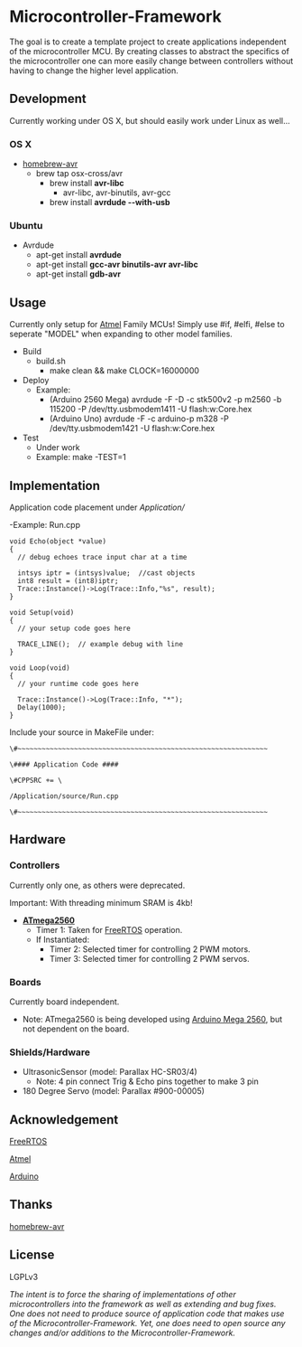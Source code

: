 # Microcontroller-Framework

The goal is to create a template project to create applications independent of the microcontroller MCU.  By creating classes to abstract the specifics of the microcontroller one can more easily change between controllers without having to change the higher level application.

## Development

Currently working under OS X, but should easily work under Linux as well...

### OS X
  - [homebrew-avr](https://github.com/osx-cross/homebrew-avr/)
    - brew tap osx-cross/avr
      - brew install **avr-libc**
        - avr-libc, avr-binutils, avr-gcc
      - brew install **avrdude --with-usb**

### Ubuntu
  - Avrdude
    - apt-get install **avrdude**
    - apt-get install **gcc-avr binutils-avr avr-libc**
    - apt-get install **gdb-avr**

## Usage

Currently only setup for [Atmel](http://www.atmel.com/products/microcontrollers/avr/) Family MCUs! Simply use #if, #elfi, #else to seperate "MODEL" when expanding to other model families.

  - Build
     - build.sh
       - make clean && make CLOCK=16000000
  - Deploy
     - Example: 
       - (Arduino 2560 Mega) avrdude -F -D -c stk500v2 -p m2560 -b 115200 -P /dev/tty.usbmodem1411 -U flash:w:Core.hex
       - (Arduino Uno) avrdude -F -c arduino-p m328 -P /dev/tty.usbmodem1421 -U flash:w:Core.hex
  - Test
     - Under work
     - Example: make -TEST=1

## Implementation

Application code placement under *Application/*

  -Example: Run.cpp

    void Echo(object *value)
    {
      // debug echoes trace input char at a time

      intsys iptr = (intsys)value;  //cast objects
      int8 result = (int8)iptr;
      Trace::Instance()->Log(Trace::Info,"%s", result);
    }

    void Setup(void)
    {
      // your setup code goes here

      TRACE_LINE();  // example debug with line
    }

    void Loop(void)
    {
      // your runtime code goes here
      
      Trace::Instance()->Log(Trace::Info, "*");
      Delay(1000);
    }

Include your source in MakeFile under:

  
    \#~~~~~~~~~~~~~~~~~~~~~~~~~~~~~~~~~~~~~~~~~~~~~~~~~~~~~~~~~~~~~~

    \#### Application Code ####

    \#CPPSRC += \

    /Application/source/Run.cpp

    \#~~~~~~~~~~~~~~~~~~~~~~~~~~~~~~~~~~~~~~~~~~~~~~~~~~~~~~~~~~~~~~

## Hardware

### Controllers
Currently only one, as others were deprecated.

Important: With threading minimum SRAM is 4kb!

  - **[ATmega2560](http://www.atmel.com/devices/atmega2560.aspx)**
    - Timer 1: Taken for [FreeRTOS](http://www.freertos.org/) operation.
    - If Instantiated:
      - Timer 2: Selected timer for controlling 2 PWM motors.
      - Timer 3: Selected timer for controlling 2 PWM servos.

### Boards
Currently board independent.

  - Note: ATmega2560 is being developed using [Arduino Mega 2560](http://arduino.cc/en/Main/arduinoBoardMega2560), but not dependent on the board.

### Shields/Hardware

  - UltrasonicSensor (model: Parallax HC-SR03/4)
    - Note: 4 pin connect Trig & Echo pins together to make 3 pin
  - 180 Degree Servo (model: Parallax #900-00005)

## Acknowledgement

[FreeRTOS](http://www.freertos.org/)
  
[Atmel](http://www.atmel.com/products/microcontrollers/avr/)
  
[Arduino](http://arduino.cc/)
  
## Thanks

[homebrew-avr](https://github.com/osx-cross/homebrew-avr/)

## License

LGPLv3

*The intent is to force the sharing of implementations of other microcontrollers into the framework as well as extending and bug fixes.  One does not need to produce source of application code that makes use of the Microcontroller-Framework.  Yet, one does need to open source any changes and/or additions to the Microcontroller-Framework.*
